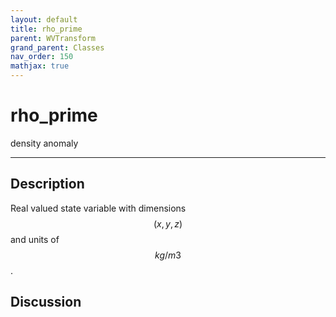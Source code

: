 ```yaml
---
layout: default
title: rho_prime
parent: WVTransform
grand_parent: Classes
nav_order: 150
mathjax: true
---
```


#  rho_prime

density anomaly


---

## Description
Real valued state variable with dimensions $$(x,y,z)$$ and units of $$kg/m3$$.

## Discussion

